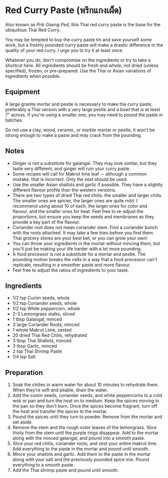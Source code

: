# Red Curry Paste (พริกแกงเผ็ด)

Also known as _Prik Gaeng Ped_, this Thai red curry paste is the base for the ubiquitous Thai Red Curry. 

You may be tempted to buy the curry paste tin and save yourself some work, but a freshly pounded curry paste will make a drastic difference in the quality of your red curry. I urge you to try it at least once.

Whatever you do, don't compromise on the ingredients or try to take a shortcut here. All ingredients should be fresh and whole, not dried (unless specified), frozen, or pre-prepared. Use the Thai or Asian variations of ingredients when possible.

## Equipment

A large granite mortar and pestle is necessary to make the curry paste, preferably a Thai version with a very large pestle and a bowl that is at least 7" across. If you're using a smaller one, you may need to pound the paste in batches. 

Do not use a clay, wood, ceramic, or marble mortar or pestle, it won't be strong enough to make a paste and may crack from the pounding.

## Notes

- Ginger is not a substitute for galangal. They may look similar, but they taste very different, and ginger will ruin your curry paste. 
- Some recipes will call for Makrut lime leaf -- although a common mistake, that is incorrect. Only the zest should be used. 
- Use the smaller Asian shallots and garlic if possible. They have a slightly different flavour profile than the western versions.
- There are two types of dried Thai red chilis: the smaller and larger chilis. The smaller ones are spicier, the larger ones are quite mild. I recommend using about 10 of each, the larger ones for color and flavour, and the smaller ones for heat. Feel free to re-adjust the proportions, but ensure you keep the seeds and membranes as they provide a key part of the flavour. 
- Coriander root does not mean coriander stem. Find a coriander bunch with the roots attached. It may take a few tries before you find them. Thai grocery stores are your best bet, or you can grow your own!
- You can throw your ingredients in the mortar without mincing them, but you'll just be making your life harder with a lot more pounding. 
- A food processor is not a substitute for a mortar and pestle. The pounding motion breaks the cells in a way that a food processor can't replicate, resulting in a smoother paste and more flavour.
- Feel free to adjust the ratios of ingredients to your taste.
 
## Ingredients

- 1/2 tsp Cumin seeds, whole
- 1/2 tsp Coriander seeds, whole
- 1/2 tsp White peppercorn, whole
- 2-3 Lemongrass stalks, sliced
- 1 tbsp Galangal, minced
- 3 large Coriander Roots, minced
- 1 whole Makrut Lime, zested
- 20 dried Thai Red Chilis, rehydrated
- 3 tbsp Thai Shallots, minced
- 3 tbsp Garlic, minced
- 2 tsp Thai Shrimp Paste
- 1/4 tsp Salt

## Preparation

1. Soak the chilies in warm water for about 10 minutes to rehydrate them. When they're soft and pliable, drain the water.
2. Add the cumin seeds, coriander seeds, and white peppercorns to a cold wok or pan and turn the heat on to medium. Keep the spices moving in the pan so they don't burn. Once the spices become fragrant, turn off the heat and transfer the spices to the mortar.
3. Pound the spices until they turn to powder. Remove from the mortar and set aside. 
4. Remove the stem and the rough outer leaves of the lemongrass. Slice thinly from the stem until the purple rings disappear. Add to the mortar along with the minced galangal, and pound into a smooth paste.
5. Slice your red chilis, coriander roots, and zest your entire makrut lime. Add everything to the paste in the mortar and pound until smooth.
6. Mince your shallots and garlic. Add them to the paste in the mortar along with your salt and the previously pounded spice mix. Pound everything to a smooth paste.
7. Add the Thai shrimp paste and pound until smooth. 
